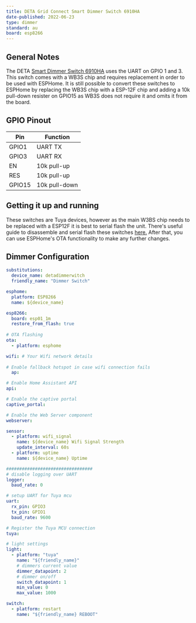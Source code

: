 ```yaml
---
title: DETA Grid Connect Smart Dimmer Switch 6910HA
date-published: 2022-06-23
type: dimmer
standard: au
board: esp8266
---
```


## General Notes

The DETA [Smart Dimmer Switch 6910HA](https://www.bunnings.com.au/deta-white-grid-connect-smart-touch-single-dimmer_p0237206) uses the UART on GPIO 1 and 3. This switch comes with a WB3S chip and requires replacement in order to be used with ESPHome.
It is still possible to convert these switches to ESPHome by replacing the WB3S chip with a ESP-12F chip and adding a 10k pull-down resister on GPIO15 as WB3S does not require it and omits it from the board.

## GPIO Pinout

| Pin    | Function      |
| ------ | ------------- |
| GPIO1  | UART TX       |
| GPIO3  | UART RX       |
| EN     | 10k pull-up   |
| RES    | 10k pull-up   |
| GPIO15 | 10k pull-down |

## Getting it up and running

These switches are Tuya devices, however as the main W3BS chip needs to be replaced with a ESP12F it is best to serial flash the unit. There's useful guide to disassemble and serial flash these switches [here.](https://blog.mikejmcguire.com/2020/05/22/deta-grid-connect-3-and-4-gang-light-switches-and-home-assistant/) After that, you can use ESPHome's OTA functionality to make any further changes.

## Dimmer Configuration

```yaml
substitutions:
  device_name: detadimmerwitch
  friendly_name: "Dimmer Switch"

esphome:
  platform: ESP8266
  name: ${device_name}

esp8266:
  board: esp01_1m
  restore_from_flash: true
    
# OTA flashing
ota:
  - platform: esphome

wifi: # Your Wifi network details
  
# Enable fallback hotspot in case wifi connection fails  
  ap:

# Enable Home Assistant API
api:

# Enable the captive portal
captive_portal:

# Enable the Web Server component 
webserver:

sensor:
  - platform: wifi_signal
    name: ${device_name} Wifi Signal Strength
    update_interval: 60s
  - platform: uptime
    name: ${device_name} Uptime

#################################
# disable logging over UART
logger:
  baud_rate: 0

# setup UART for Tuya mcu
uart:
  rx_pin: GPIO3
  tx_pin: GPIO1
  baud_rate: 9600

# Register the Tuya MCU connection
tuya:

# light settings
light:
  - platform: "tuya"
    name: "${friendly_name}"
    # dimmers current value
    dimmer_datapoint: 2
    # dimmer on/off
    switch_datapoint: 1
    min_value: 0
    max_value: 1000

switch:
  - platform: restart
    name: "${friendly_name} REBOOT"
```
